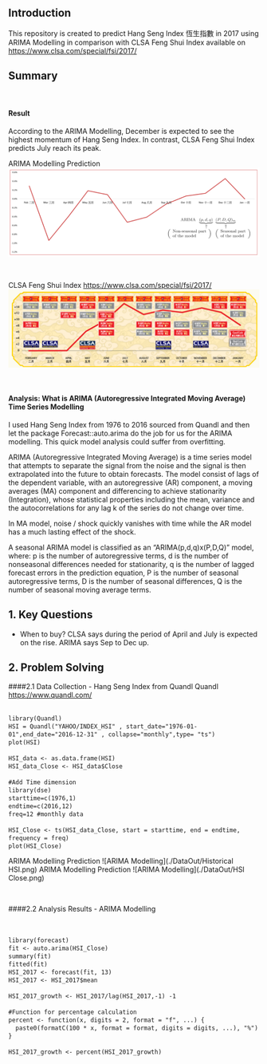 ## Introduction
This repository is created to predict Hang Seng Index 恆生指數 in 2017 using ARIMA Modelling in comparison with CLSA Feng Shui Index available on <https://www.clsa.com/special/fsi/2017/>


## Summary

&nbsp; 

#### Result

According to the ARIMA Modelling, December is expected to see the highest momentum of Hang Seng Index. In contrast, CLSA Feng Shui Index predicts July reach its peak.


ARIMA Modelling Prediction
![ARIMA Modelling](./DataOut/ARIMA.png)

&nbsp; 

CLSA Feng Shui Index <https://www.clsa.com/special/fsi/2017/>
![CLSA Feng Shui Index](./DataOut/CLSA.png)

&nbsp; 


#### Analysis: What is ARIMA (Autoregressive Integrated Moving Average) Time Series Modelling

I used Hang Seng Index from 1976 to 2016 sourced from Quandl and then let the package Forecast::auto.arima do the job for us for the ARIMA modelling.
This quick model analysis could suffer from overfitting.
&nbsp;

ARIMA (Autoregressive Integrated Moving Average) is a time series model that attempts to separate the signal from the noise and the signal is then extrapolated into the future to obtain forecasts.
The model consist of lags of the dependent variable, with an autoregressive (AR) component, a moving averages (MA) component and differencing to achieve stationarity (Integration), whose statistical properties including the mean, variance and the autocorrelations for any lag k of the series do not change over time.

In MA model, noise / shock quickly vanishes with time while the AR model has a much lasting effect of the shock.

A seasonal ARIMA model is classified as an “ARIMA(p,d,q)x(P,D,Q)” model, where:
p is the number of autoregressive terms,
d is the number of nonseasonal differences needed for stationarity,
q is the number of lagged forecast errors in the prediction equation,
P is the number of seasonal autoregressive terms,
D is the number of seasonal differences,
Q is the number of seasonal moving average terms.


## 1. Key Questions

* When to buy?
CLSA says during the period of April and July is expected on the rise.
ARIMA says Sep to Dec up.

## 2. Problem Solving

####2.1 Data Collection - Hang Seng Index from Quandl 
Quandl
<https://www.quandl.com/>


```{r Data Collection Hang Seng Index - Quandl , echo=TRUE, eval=FALSE, message=FALSE, warning=FALSE}

library(Quandl)
HSI = Quandl("YAHOO/INDEX_HSI" , start_date="1976-01-01",end_date="2016-12-31" , collapse="monthly",type= "ts")
plot(HSI)

HSI_data <- as.data.frame(HSI)
HSI_data_Close <- HSI_data$Close

#Add Time dimension
library(dse)
starttime=c(1976,1)
endtime=c(2016,12)
freq=12 #monthly data

HSI_Close <- ts(HSI_data_Close, start = starttime, end = endtime, frequency = freq)
plot(HSI_Close)

```
ARIMA Modelling Prediction
![ARIMA Modelling](./DataOut/Historical HSI.png)
ARIMA Modelling Prediction
![ARIMA Modelling](./DataOut/HSI Close.png)


&nbsp; 

####2.2 Analysis Results - ARIMA Modelling
```{r ARIMA Modelling , echo=TRUE, eval=FALSE, message=FALSE, warning=FALSE}


library(forecast)
fit <- auto.arima(HSI_Close)
summary(fit)
fitted(fit)
HSI_2017 <- forecast(fit, 13)
HSI_2017 <- HSI_2017$mean

HSI_2017_growth <- HSI_2017/lag(HSI_2017,-1) -1

#Function for percentage calculation 
percent <- function(x, digits = 2, format = "f", ...) {
  paste0(formatC(100 * x, format = format, digits = digits, ...), "%")
}

HSI_2017_growth <- percent(HSI_2017_growth)
```